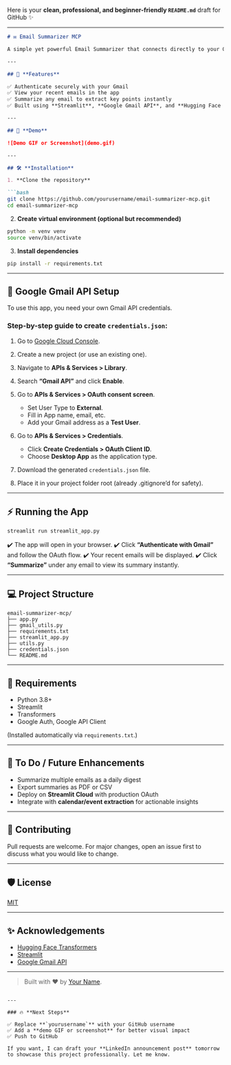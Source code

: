 Here is your **clean, professional, and beginner-friendly `README.md`** draft for GitHub ✨

---

````markdown
# ✉️ Email Summarizer MCP

A simple yet powerful Email Summarizer that connects directly to your Gmail inbox, fetches recent emails, and summarizes them using state-of-the-art LLM summarization models.

---

## 🚀 **Features**

✅ Authenticate securely with your Gmail  
✅ View your recent emails in the app  
✅ Summarize any email to extract key points instantly  
✅ Built using **Streamlit**, **Google Gmail API**, and **Hugging Face Transformers**

---

## 📸 **Demo**

![Demo GIF or Screenshot](demo.gif)

---

## 🛠️ **Installation**

1. **Clone the repository**

```bash
git clone https://github.com/yourusername/email-summarizer-mcp.git
cd email-summarizer-mcp
````

2. **Create virtual environment (optional but recommended)**

```bash
python -m venv venv
source venv/bin/activate
```

3. **Install dependencies**

```bash
pip install -r requirements.txt
```

---

## 🔑 **Google Gmail API Setup**

To use this app, you need your own Gmail API credentials.

### **Step-by-step guide to create `credentials.json`:**

1. Go to [Google Cloud Console](https://console.cloud.google.com/).
2. Create a new project (or use an existing one).
3. Navigate to **APIs & Services > Library**.
4. Search **“Gmail API”** and click **Enable**.
5. Go to **APIs & Services > OAuth consent screen**.

   * Set User Type to **External**.
   * Fill in App name, email, etc.
   * Add your Gmail address as a **Test User**.
6. Go to **APIs & Services > Credentials**.

   * Click **Create Credentials > OAuth Client ID**.
   * Choose **Desktop App** as the application type.
7. Download the generated `credentials.json` file.
8. Place it in your project folder root (already .gitignore’d for safety).

---

## ⚡ **Running the App**

```bash
streamlit run streamlit_app.py
```

✔️ The app will open in your browser.
✔️ Click **“Authenticate with Gmail”** and follow the OAuth flow.
✔️ Your recent emails will be displayed.
✔️ Click **“Summarize”** under any email to view its summary instantly.

---

## 💻 **Project Structure**

```
email-summarizer-mcp/
├── app.py
├── gmail_utils.py
├── requirements.txt
├── streamlit_app.py
├── utils.py
├── credentials.json
└── README.md
```

---

## 📂 **Requirements**

* Python 3.8+
* Streamlit
* Transformers
* Google Auth, Google API Client

(Installed automatically via `requirements.txt`.)

---

## 📝 **To Do / Future Enhancements**

* Summarize multiple emails as a daily digest
* Export summaries as PDF or CSV
* Deploy on **Streamlit Cloud** with production OAuth
* Integrate with **calendar/event extraction** for actionable insights

---

## 🤝 **Contributing**

Pull requests are welcome. For major changes, open an issue first to discuss what you would like to change.

---

## 🛡️ **License**

[MIT](LICENSE)

---

## ✨ **Acknowledgements**

* [Hugging Face Transformers](https://huggingface.co/transformers/)
* [Streamlit](https://streamlit.io/)
* [Google Gmail API](https://developers.google.com/gmail/api)

---

> Built with ❤️ by [Your Name](https://github.com/yourusername).

```

---

### 🔥 **Next Steps**

✅ Replace **`yourusername`** with your GitHub username  
✅ Add a **demo GIF or screenshot** for better visual impact  
✅ Push to GitHub

If you want, I can draft your **LinkedIn announcement post** tomorrow to showcase this project professionally. Let me know.
```
